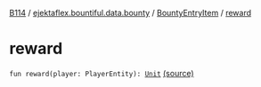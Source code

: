 [B114](../../index.md) / [ejektaflex.bountiful.data.bounty](../index.md) / [BountyEntryItem](index.md) / [reward](./reward.md)

# reward

`fun reward(player: PlayerEntity): `[`Unit`](https://kotlinlang.org/api/latest/jvm/stdlib/kotlin/-unit/index.html) [(source)](https://github.com/ejektaflex/Bountiful/tree/develop/src/main/kotlin/ejektaflex/bountiful/data/bounty/BountyEntryItem.kt#L47)